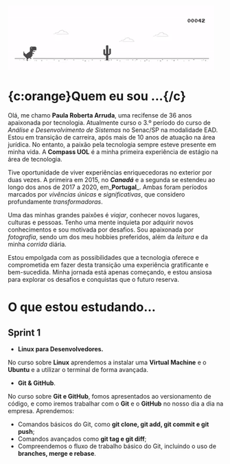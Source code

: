 ![Alt Text](https://github.com/rennanprysthon/rennanprysthon/raw/master/images/gifdino.gif)

# {c:orange}Quem eu sou ...{/c}

Olá, me chamo **Paula Roberta Arruda**, uma recifense de 36 anos apaixonada por tecnologia. Atualmente curso o 3.º período do curso de *Análise e Desenvolvimento de Sistemas* no Senac/SP na modalidade EAD. Estou em transição de carreira, após mais de 10 anos de atuação na área jurídica. No entanto, a paixão pela tecnologia sempre esteve presente em minha vida. A **Compass UOL** é a minha primeira experiência de estágio na área de tecnologia.

Tive oportunidade de viver experiências enriquecedoras no exterior por duas vezes. A primeira em 2015, no _**Canadá**_ e a segunda se estendeu ao longo dos anos de 2017 a 2020, em_**Portugal**_. Ambas foram períodos marcados por _vivências únicas_ e _significativas_, que considero profundamente _transformadoras_.

Uma das minhas grandes paixões é *viajar*, conhecer novos lugares, culturas e pessoas. Tenho uma mente inquieta por adquirir novos conhecimentos e sou motivada por desafios. Sou apaixonada por *fotografia*, sendo um dos meu hobbies preferidos, além da *leitura* e da minha *corrida* diária.

Estou empolgada com as possibilidades que a tecnologia oferece e comprometida em fazer desta transição uma experiência gratificante e bem-sucedida. Minha jornada está apenas começando, e estou ansiosa para explorar os desafios e conquistas que o futuro reserva.


# O que estou estudando...

## Sprint 1

- **Linux para Desenvolvedores.**

No curso sobre **Linux** aprendemos a instalar uma **Virtual Machine** e o **Ubuntu** e a utilizar o terminal de forma avançada.

- **Git & GitHub**.

No curso sobre **Git e GitHub**, fomos apresentados ao versionamento de código, e como iremos trabalhar com o **Git** e o **GitHub** no nosso dia a dia na empresa. Aprendemos:
- Comandos básicos do Git, como **git clone, git add, git commit e git push**;
- Comandos avançados como **git tag e git diff**;
- Compreendemos o fluxo de trabalho básico do Git, incluindo o uso de **branches, merge e rebase**.
